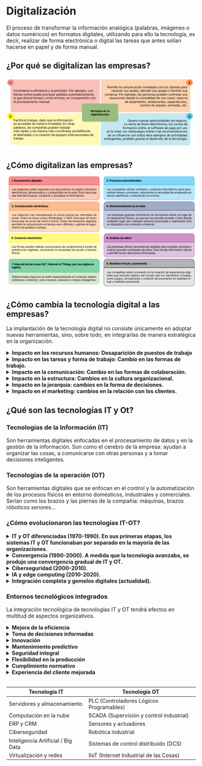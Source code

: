 <!-- markdownlint-disable MD033 -->

# Digitalización

El proceso de transformar la información analógica (palabras, imágenes o datos numéricos) en formatos digitales, utilizando para ello la tecnología, es decir, realizar de forma electrónica o digital las tareas que antes solían hacerse en papel y de forma manual.

## ¿Por qué se digitalizan las empresas?

![¿Por qué?](img/ventajasDigitalizacion.png)

## ¿Cómo digitalizan las empresas?

![Tipos digitalización](img/comoDigitalizar.png)

## ¿Cómo cambia la tecnología digital a las empresas?

La implantación de la tecnología digital no consiste únicamente en adoptar nuevas herramientas, sino, sobre todo, en integrarlas de manera estratégica en la organización.

<details>
  <summary>
  <strong>Impacto en los recursos humanos: Desaparición de puestos de trabajo</strong>
  </summary>
  Debido a la automatización y mecanización.  
  Aunque también surgen profesiones nuevas, más cualificadas y versátiles, necesarias para manejar, programar y reparar la tecnología en uso.
</details>
<details>
  <summary>
  <strong>Impacto en las tareas y forma de trabajo: Cambio en las formas de trabajo.</strong>
  </summary>
   Las tareas repetitivas pueden automatizarse, lo que da lugar a un resultado más preciso, rápido y ordenado, y las tareas complejas pueden simplificarse.
</details>
<details>
  <summary>
  <strong>Impacto en la comunicación: Cambio en las formas de colaboración.</strong>
  </summary>
   Los ordenadores y las aplicaciones informáticas ayudan a la coordinación humana. Así, las videoconferencias, las   plataformas de mensajería instantánea y las herramientas de colaboración en línea permiten una comunicación más fluida y rápida.
</details>
<details>
  <summary>
  <strong>Impacto en la estructura: Cambios en la cultura organizacional.</strong>
  </summary>
   Aunque la tecnología mejora la eficiencia y la satisfacción de los trabajadores, puesto que reduce sus tareas rutinarias y facilita el trabajo en equipo, es normal la resistencia inicial al cambio, dado que el uso de herramientas digitales implica abandonar rutinas y aceptar un proceso de formación permanente.
</details>
<details>
  <summary>
  <strong>Impacto en la jerarquía: cambios en la forma de decisiones.</strong>
  </summary>
   La tecnología digital proporciona datos en tiempo real y análisis profundos que respaldan la toma de decisiones. Los líderes pueden tomar decisiones más acertadas basadas en una información precisa y actualizada. Sin embargo, tener acceso a tantos datos y saber interpretarlos requiere de personal multidisciplinar. Por eso, las organizaciones tienden a reducir su jerarquía y organizarse de forma horizontal; es necesario el trabajo en equipo y escuchar las aportaciones de cada especialista en su ámbito.
</details>
<details>
  <summary>
  <strong>Impacto en el marketing: cambios en la relación con los clientes.</strong>
  </summary>
   Las tecnologías digitales permiten una mejor comprensión de los clientes mediante el análisis de datos de comportamiento y preferencias. Esto facilita la personalización en la atención al cliente y, en consecuencia, mejora su satisfacción y la relación que establece con la empresa.
</details>

## ¿Qué son las tecnologías IT y Ot?

### Tecnologías de la Información (IT)

Son herramientas digitales enfocadas en el procesamiento de datos y en la gestión de la información. Son como el cerebro de la empresa: ayudan a organizar las cosas, a comunicarse con otras personas y a tomar decisiones inteligentes.

### Tecnologías de la operación (OT)

Son herramientas digitales que se enfocan en el control y la automatización de los procesos físicos en entorno domésticos, industriales y comerciales. Serían como los brazos y las piernas de la compañia: máquinas, brazos róboticos senores...

### ¿Cómo evolucionaron las tecnologías IT-OT?

<details>
  <summary>
  <strong>  IT y OT diferenciadas (1970-1990). En sus primeras etapas, los sistemas IT y OT funcionaban por separado en la mayoría de las organizaciones.</strong>
  </summary>
   IT se centraba en la gestión de la información, como ordenadores, servidores y redes, mientras que OT se centraba en sistemas de automatización industrial en sectores como la manufactura y la energía. La comunicación entre estos sistemas era escasa.
</details>
<details>
  <summary>
  <strong>Convergencia (1990-2000). A medida que la tecnología avanzaba, se produjo una convergencia gradual de IT y OT.</strong>
  </summary>
   Se comenzaron a utilizar estándares de comunicación para conectar sistemas de control industrial con los sistemas de IT. Esto estableció puentes, facilitando la integración de la información operativa en la gestión empresarial.
</details>
<details>
  <summary>
  <strong>Ciberseguridad (2000-2010).</strong>
  </summary>
  Con los avances en sensores, redes industriales, la computación en la nube y el Internet de las cosas (IoT), las organizaciones comenzaron a gestionar grandes volúmenes de datos de IT y OT. Ello aumentó la superficie de ataque cibernético y la necesidad de implementar medidas de seguridad para proteger sus sistemas de control industrial y asegurar la integridad de los datos. 4.  IA y edge computing (2010-2020). Las empresas comienzan a utiliz
</details>
<details>
  <summary>
  <strong>IA y edge computing (2010-2020). </strong>
  </summary>
  Las empresas comienzan a utilizar la inteligencia artificial (IA) para optimizar operaciones, así como la computación en el borde (edge computing) para procesar los datos cerca de la fuente en lugar de enviarlos a la nube. Esto es esencial para poder reaccionar en tiempo real en entornos industriales.
</details>
<details>
  <summary>
  <strong>Integración completa y gemelos digitales (actualidad).</strong>
  </summary>
   La tendencia actual es la integración completa de IT y OT, de manera que se crea un «gemelo digital» de la operación física para simular y optimizar procesos. Esto permite una toma de decisiones más precisa y una mayor eficiencia en la gestión de activos y recursos.
</details>

### Entornos tecnológicos integrados

La integración tecnológica de tecnologías IT y OT tendrá efectos en multitud de aspectos organizativos.

<details>
  <summary>
  <strong>Mejora de la eficiencia</strong>
  </summary>
  La automatización de procesos en toda la cadena de trabajo permite reducción de recursos y tiempos, así como minimización de errores humanos. La información recopilada por la tecnología de la operación (OT) puede ser utilizada por la tecnología de la información (IT) para optimizar la planificación, el inventario y otros aspectos del negocio.
</details>
<details>
  <summary>
  <strong>Toma de decisiones informadas</strong>
  </summary>
  La monitorización en tiempo real de la producción (OT) permite la detección temprana de problemas y la mejora de los estándares de calidad (IT), permitiendo la toma de decisiones informada en tiempo real.
</details>
<details>
  <summary>
  <strong>Innovación</strong>
  </summary>
  La digitalización fomenta la adopción de nuevas tecnologías y la búsqueda constante de aplicaciones prácticas a dichas herramientas digitales, que mejoren tanto la producción como la gestión empresarial.
</details>
<details>
  <summary>
  <strong>Mantenimiento predictivo</strong>
  </summary>
  La integración de sensores y sistemas de monitoreo en el entorno OT puede proporcionar datos inmediatos sobre el estado de las máquinas. Los sistemas de IT pueden analizar esta información para anticiparse a los problemas y planificar el mantenimiento de las máquinas.
</details>
<details>
  <summary>
  <strong>Seguridad integral</strong>
  </summary>
  Las amenazas cibernéticas exigen medidas de seguridad avanzadas, no solo contra los sistemas informáticos, sino también contra los sistemas de control industrial porque puede ser tan nocivo un ataque que reduzca el suministro eléctrico de una empresa como un virus instalado en sus ordenadores.
</details>
<details>
  <summary>
  <strong>Flexibilidad en la producción</strong>
  </summary>
  La conexión entre IT y OT permite adaptar rápidamente los procesos de producción según las demandas cambiantes del mercado. Esto es especialmente importante en la fabricación personalizada, bajo demanda, y en entornos de producción ágiles.
</details>
<details>
  <summary>
  <strong>Cumplimiento normativo</strong>
  </summary>
  La conexión entre ambos entornos facilita el seguimiento de regulaciones y estándares en la industria, tanto en el uso de dispositivos tecnológicos, como en el control y la protección de datos personales.
</details>
<details>
  <summary>
  <strong>Experiencia del cliente mejorada</strong>
  </summary>
  La digitalización facilita la personalización de productos y servicios, así como una mejor comunicación y atención al cliente, ya que se ofrecen respuestas más rápidas a sus necesidades.
</details>
<br>

| Tecnología IT                       | Tecnología OT                              |
|------------------------------------|--------------------------------------------|
| Servidores y almacenamiento        | PLC (Controladores Lógicos Programables)   |
| Computación en la nube             | SCADA (Supervisión y control industrial)   |
| ERP y CRM                          | Sensores y actuadores                      |
| Ciberseguridad                     | Robótica industrial                        |
| Inteligencia Artificial / Big Data| Sistemas de control distribuido (DCS)      |
| Virtualización y redes            | IIoT (Internet Industrial de las Cosas)   |
